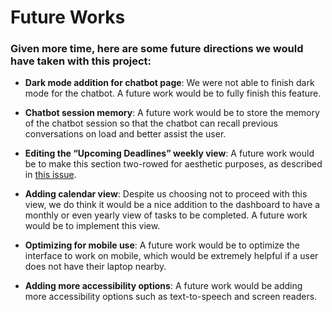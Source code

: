 # Future Works
### Given more time, here are some future directions we would have taken with this project:

- **Dark mode addition for chatbot page**: We were not able to finish dark mode for the chatbot. A future work would be to fully finish this feature.

- **Chatbot session memory**: A future work would be to store the memory of the chatbot session so that the chatbot can recall previous conversations on load and better assist the user.

- **Editing the “Upcoming Deadlines” weekly view**: A future work would be to make this section two-rowed for aesthetic purposes, as described in [this issue](https://github.com/CSE-210-Team-10/cse210-group10/issues/178).

- **Adding calendar view**: Despite us choosing not to proceed with this view, we do think it would be a nice addition to the dashboard to have a monthly or even yearly view of tasks to be completed. A future work would be to implement this view.

- **Optimizing for mobile use**: A future work would be to optimize the interface to work on mobile, which would be extremely helpful if a user does not have their laptop nearby.

- **Adding more accessibility options**: A future work would be adding more accessibility options such as text-to-speech and screen readers.
